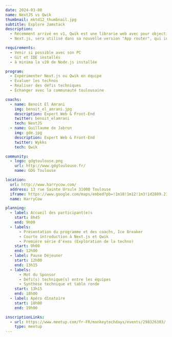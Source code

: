 ```yaml
---
date: 2024-03-08
name: NextJS vs Qwik
thumbnail: mktd12_thumbnail.jpg
subtitle: Explore Jamstack
description:
  - Récemment arrivé en v1, Qwik est une librarie web avec pour objectif de charger et surtout d'exécuter un minimum de javascript. Son "meta-framework" Qwik City est en concurrence avec Next.js qui est un "meta-framework" web basé sur React.
  - Next.js, sera utilisé dans sa nouvelle version "App router", qui introduit notamment la notion de "React Server Component" (RSC).

requirements:
  - Venir si possible avec son PC
  - Git et IDE installés
  - à minima la v20 de Node.js installée

program:
  - Expérimenter Next.js ou Qwik en équipe
  - Évaluer les technos
  - Réaliser des défis techniques
  - Échanger avec la communauté toulousaine

coachs:
  - name: Benoit El Amrani
    img: benoit_el_amrani.jpg
    description: Expert Web & Front-End
    twitter: benoit_elamrani
    tech: NextJS
  - name: Guillaume de Jabrun
    img: gde.jpg
    description: Expert Web & Front-End
    twitter: Wykks
    tech: Qwik

community:
  - logo: gdgtoulouse.png
    url: http://www.gdgtoulouse.fr/
    name: GDG Toulouse

location:
  url: http://www.harrycow.com/
  address: 13 rue Sainte Ursule 31000 Toulouse
  iframe: https://www.google.com/maps/embed?pb=!1m18!1m12!1m3!1d2889.2108114431708!2d1.4394906157111187!3d43.60215206374777!2m3!1f0!2f0!3f0!3m2!1i1024!2i768!4f13.1!3m3!1m2!1s0x12aebb6258220a07%3A0xf1d45637938f3453!2sHarryCow!5e0!3m2!1sfr!2sfr!4v1466094946954
  name: HarryCow

planning:
  - label: Accueil des participant(e)s
    start: 8h45
    end: 9h00
  - labels:
      - Présentation du programme et des coachs, Ice Breaker
      - Courte introduction à Next.js et Qwik
      - Première série d'exos (Exploration de la techno)
    start: 9h00
    end: 12h00
  - label: Pause Déjeuner
    start: 12h00
    end: 13h15
  - labels:
      - Mot du Sponsor
      - Défi(s) technique(s) entre les équipes
      - Synthèse technique et table ronde
    start: 13h15
    end: 18h00
  - label: Apéro dînatoire
    start: 18h00
    end: 19h00

inscriptionLinks:
  - url: https://www.meetup.com/fr-FR/monkeytechdays/events/298326303/
    type: meetup
---
```

